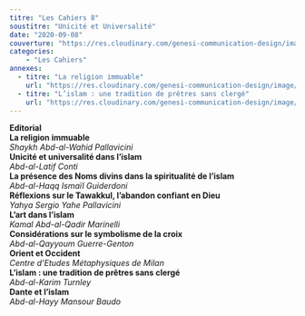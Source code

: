 ```yaml
---
titre: "Les Cahiers 8"
soustitre: "Unicité et Universalité"
date: "2020-09-08"
couverture: "https://res.cloudinary.com/genesi-communication-design/image/upload/v1606125410/ihei/couvertures/c08_vlhiv3.jpg"
categories:
    - "Les Cahiers"
annexes:
  - titre: "La religion immuable"
    url: "https://res.cloudinary.com/genesi-communication-design/image/upload/v1606736142/ihei/PDF/Les%20Cahiers/Les%20Cahiers%208/La-religion-immuable_i7apso.pdf"
  - titre: "L’islam : une tradition de prêtres sans clergé"
    url: "https://res.cloudinary.com/genesi-communication-design/image/upload/v1606736142/ihei/PDF/Les%20Cahiers/Les%20Cahiers%208/L-islam-une-tradition_tquvbu.pdf"
---
```


**Editorial**</br>
**La religion immuable**</br>
*Shaykh Abd-al-Wahid Pallavicini*</br>
**Unicité et universalité dans l’islam**</br>
*Abd-al-Latif Conti*</br>
**La présence des Noms divins dans la spiritualité de l’islam**</br>
*Abd-al-Haqq Ismaïl Guiderdoni*</br>
**Réflexions sur le Tawakkul, l’abandon confiant en Dieu**</br>
*Yahya Sergio Yahe Pallavicini*</br>
**L’art dans l’islam**</br>
*Kamal Abd-al-Qadir Marinelli*</br>
**Considérations sur le symbolisme de la croix**</br>
*Abd-al-Qayyoum Guerre-Genton*</br>
**Orient et Occident**</br>
*Centre d’Etudes Métaphysiques de Milan*</br>
**L’islam&nbsp;: une tradition de prêtres sans clergé**</br>
*Abd-al-Karim Turnley*</br>
**Dante et l’islam**</br>
*Abd-al-Hayy Mansour Baudo*</br>
